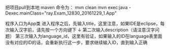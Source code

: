 把项目pull到本地
maven 命令为：
	mvn clean
	mvn exec:java -Dexec.mainClass="ray.Exam_12830_20161229_1.App"

程序入口为App类
进入程序之后，先输入title，这里注意，如果IDE是eclipse，每次输入汉字前，请先按一个方向键下 ↓
第二次输入description（请注意汉字问题）
第三次输入为language_id，这里有验证，如果输入的ID在language表里面没有对应的ID的话，会重新执行这一步，要求继续输入ID，直到输入正确